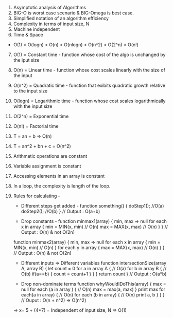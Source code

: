1. Asymptotic analysis of Algorithms
2. BIG-O is worst case scenario &  BIG-Omega is best case.
3. Simplified notation of an algorithm efficiency
4. Complexity in terms of input size, N
5. Machine independent
6. Time & Space
- O(1) < O(logn) < O(n) < O(nlogn) < O(n^2) < O(2^n) < O(n!)
7. O(1) = Constant time - function whose cost of the algo is unchanged by the iput size
8. O(n) = Linear time - function whose cost scales linearly with the size of the input
9. O(n^2) = Quadratic time - function that exibits quadratic growth relative to the input size
10. O(logn) = Logarithmic time - function whose cost scales logarithmically with the input size
11. O(2^n) = Exponential time
12. O(n!) = Factorial time
13. T = an + b => O(n)
14. T = an^2 + bn + c = O(n^2)
15. Arithmetic operations are constant
16. Variable assignment is constant
17. Accessing elements in an array is constant
18. In a loop, the complexity is length of the loop.
19. Rules for calculating -
    - Different steps get added -
    function something() {
        doStep1(); //O(a)
        doStep2(); //O(b)
    } // Output : O(a+b)

    - Drop constants -
    function minmax1(array) {
        min, max => null
        for each x in array {
            min = MIN(x, min) // O(n)
            max = MAX(x, max) // O(n)
        }
    } // Output : O(n) & not O(2n)

    function minmax2(array) {
        min, max => null
        for each x in array {
            min = MIN(x, min) // O(n)
        }
        for each y in array {
            max = MAX(x, max) // O(n)
        }
    } // Output : O(n) & not O(2n)
    
    - Different inputs => Different variables
    function intersectionSize(array A, array B) {
        let count = 0
        for a in array A { // O(a)
            for b in array B { // O(b)
                if(a==b) {
                    count = count+1
                }
            }
        }
        return count
    } // Output : O(a*b)

    - Drop non-dominate terms
    function whyWouldIDoThis(array) {
        max = null
        for each (a in array ) { // O(n)
            max = max(a, max)
        }
        print max
        for each(a in array) { // O(n)
            for each (b in array) { // O(n)
                print a, b
            }
        }
    } // Ouput : O(n + n^2) => O(n^2)
    
    => x= 5 + (4*7) = Independent of input size, N => O(1)